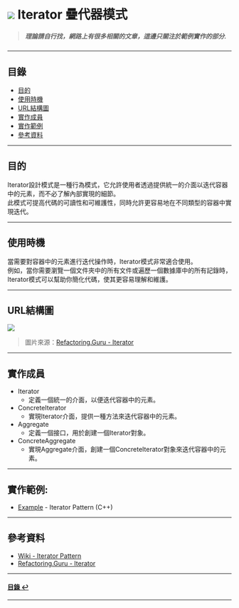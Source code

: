 # ![](https://drive.google.com/uc?id=10INx5_pkhMcYRdx_OO4rXNXxcsvPtBYq) Iterator 疊代器模式  
> ##### 理論請自行找，網路上有很多相關的文章，這邊只關注於範例實作的部分.

---

<!--ts-->
## 目錄
* [目的](#目的)
* [使用時機](#使用時機)
* [URL結構圖](#url結構圖)
* [實作成員](#實作成員)
* [實作範例](#實作範例)
* [參考資料](#參考資料)
<!--te-->

---

## 目的
Iterator設計模式是一種行為模式，它允許使用者透過提供統一的介面以迭代容器中的元素，而不必了解內部實現的細節。<br>
此模式可提高代碼的可讀性和可維護性，同時允許更容易地在不同類型的容器中實現迭代。

---

## 使用時機
當需要對容器中的元素進行迭代操作時，Iterator模式非常適合使用。<br>
例如，當你需要瀏覽一個文件夾中的所有文件或遍歷一個數據庫中的所有記錄時，<br>
Iterator模式可以幫助你簡化代碼，使其更容易理解和維護。

---

## URL結構圖
![](https://drive.google.com/uc?id=1zgHN0yujkHH4gWyyN6SetCsPkN_pvTYO)
> 圖片來源：[Refactoring.Guru - Iterator](https://refactoring.guru/design-patterns/iterator)

---

## 實作成員
* Iterator
  * 定義一個統一的介面，以便迭代容器中的元素。
* ConcreteIterator
  * 實現Iterator介面，提供一種方法來迭代容器中的元素。
* Aggregate
  * 定義一個接口，用於創建一個Iterator對象。
* ConcreteAggregate
  * 實現Aggregate介面，創建一個ConcreteIterator對象來迭代容器中的元素。

---

## 實作範例:
- [Example](https://github.com/RC-Dev-Tech/design-pattern-iterator/blob/main/C%2B%2B/main.cpp) - Iterator Pattern (C++) 

---

## 參考資料
* [Wiki - Iterator Pattern](https://en.wikipedia.org/wiki/Iterator_pattern) <br>
* [Refactoring.Guru - Iterator](https://refactoring.guru/design-patterns/iterator) <br>

---

<!--ts-->
#### [目錄 ↩](#目錄)
<!--te-->
---
